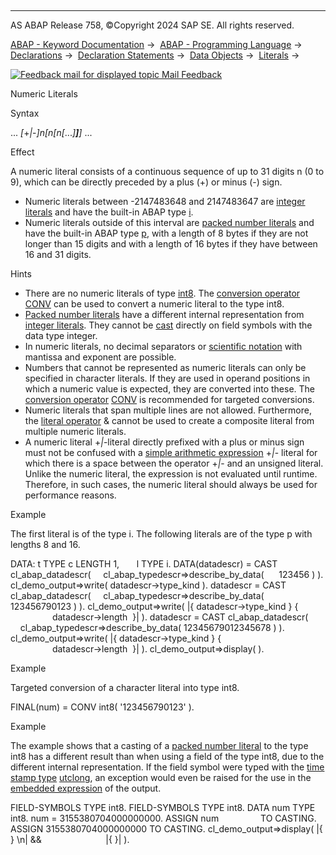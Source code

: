   

* * *

AS ABAP Release 758, ©Copyright 2024 SAP SE. All rights reserved.

[ABAP - Keyword Documentation](javascript:call_link\('abenabap.htm'\)) →  [ABAP - Programming Language](javascript:call_link\('abenabap_reference.htm'\)) →  [Declarations](javascript:call_link\('abendeclarations.htm'\)) →  [Declaration Statements](javascript:call_link\('abenabap_declarations.htm'\)) →  [Data Objects](javascript:call_link\('abenobjects_statements.htm'\)) →  [Literals](javascript:call_link\('abenliteral.htm'\)) → 

 [![](Mail.gif?object=Mail.gif "Feedback mail for displayed topic") Mail Feedback](mailto:f1_help@sap.com?subject=Feedback%20on%20ABAP%20Documentation&body=Document:%20Numeric%20Literals%2C%20ABENUNTYPED_NUMBER_LITERALS%2C%20758%0D%0A%0D%0AError:%0D%0A%0D%0A%0D%0A%0D%0ASuggestion%20for%20improvement:)

Numeric Literals

Syntax

... *\[*+*|*\-*\]*n*\[*n*\[*n*\[*...*\]**\]**\]* ...

Effect

A numeric literal consists of a continuous sequence of up to 31 digits n (0 to 9), which can be directly preceded by a plus (+) or minus (\-) sign.

-   Numeric literals between -2147483648 and 2147483647 are [integer literals](javascript:call_link\('abeninteger_literal_glosry.htm'\) "Glossary Entry") and have the built-in ABAP type [i](javascript:call_link\('abenbuiltin_types_numeric.htm'\)).
-   Numeric literals outside of this interval are [packed number literals](javascript:call_link\('abenpacked_number_literal_glosry.htm'\) "Glossary Entry") and have the built-in ABAP type [p](javascript:call_link\('abenbuiltin_types_numeric.htm'\)), with a length of 8 bytes if they are not longer than 15 digits and with a length of 16 bytes if they have between 16 and 31 digits.

Hints

-   There are no numeric literals of type [int8](javascript:call_link\('abenbuiltin_types_numeric.htm'\)). The [conversion operator](javascript:call_link\('abenconversion_operator_glosry.htm'\) "Glossary Entry") [CONV](javascript:call_link\('abenconstructor_expression_conv.htm'\)) can be used to convert a numeric literal to the type int8.
-   [Packed number literals](javascript:call_link\('abenpacked_number_literal_glosry.htm'\) "Glossary Entry") have a different internal representation from [integer literals](javascript:call_link\('abeninteger_literal_glosry.htm'\) "Glossary Entry"). They cannot be [cast](javascript:call_link\('abencast_casting_glosry.htm'\) "Glossary Entry") directly on field symbols with the data type integer.
-   In numeric literals, no decimal separators or [scientific notation](javascript:call_link\('abenscientific_notation_glosry.htm'\) "Glossary Entry") with mantissa and exponent are possible.
-   Numbers that cannot be represented as numeric literals can only be specified in character literals. If they are used in operand positions in which a numeric value is expected, they are converted into these. The [conversion operator](javascript:call_link\('abenconversion_operator_glosry.htm'\) "Glossary Entry") [CONV](javascript:call_link\('abenconstructor_expression_conv.htm'\)) is recommended for targeted conversions.
-   Numeric literals that span multiple lines are not allowed. Furthermore, the [literal operator](javascript:call_link\('abenliteral_operator.htm'\)) & cannot be used to create a composite literal from multiple numeric literals.
-   A numeric literal +*|*\-literal directly prefixed with a plus or minus sign must not be confused with a [simple arithmetic expression](javascript:call_link\('abapcompute_arith.htm'\)) +*|*\- literal for which there is a space between the operator +*|*\- and an unsigned literal. Unlike the numeric literal, the expression is not evaluated until runtime. Therefore, in such cases, the numeric literal should always be used for performance reasons.

Example

The first literal is of the type i. The following literals are of the type p with lengths 8 and 16.

DATA: t TYPE c LENGTH 1,
      l TYPE i.
DATA(datadescr) = CAST cl\_abap\_datadescr(
    cl\_abap\_typedescr=>describe\_by\_data(
     123456 ) ).
cl\_demo\_output=>write( datadescr->type\_kind ).
datadescr = CAST cl\_abap\_datadescr(
    cl\_abap\_typedescr=>describe\_by\_data( 123456790123 ) ).
cl\_demo\_output=>write( |{ datadescr->type\_kind } {
                          datadescr->length  }| ).
datadescr = CAST cl\_abap\_datadescr(
    cl\_abap\_typedescr=>describe\_by\_data( 12345679012345678 ) ).
cl\_demo\_output=>write( |{ datadescr->type\_kind } {
                          datadescr->length  }| ).
cl\_demo\_output=>display( ).

Example

Targeted conversion of a character literal into type int8.

FINAL(num) = CONV int8( '123456790123' ).

Example

The example shows that a casting of a [packed number literal](javascript:call_link\('abenpacked_number_literal_glosry.htm'\) "Glossary Entry") to the type int8 has a different result than when using a field of the type int8, due to the different internal representation. If the field symbol <fs2> were typed with the [time stamp type](javascript:call_link\('abentimestamp_type_glosry.htm'\) "Glossary Entry") [utclong](javascript:call_link\('abenbuiltin_types_date_time.htm'\)), an exception would even be raised for the use in the [embedded expression](javascript:call_link\('abenembedded_expression_glosry.htm'\) "Glossary Entry") of the output.

FIELD-SYMBOLS <fs1> TYPE int8.
FIELD-SYMBOLS <fs2> TYPE int8.
DATA num TYPE int8.
num = 3155380704000000000.
ASSIGN num                 TO <fs1> CASTING.
ASSIGN 3155380704000000000 TO <fs2> CASTING.
cl\_demo\_output=>display( |{ <fs1> } \\n| &&
                         |{ <fs2> }| ).
